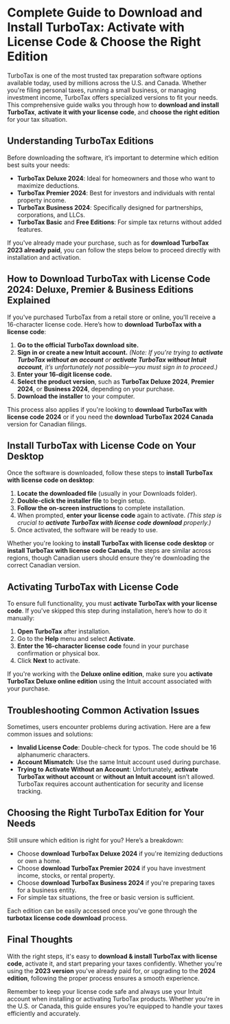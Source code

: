 # Complete Guide to Download and Install TurboTax: Activate with License Code & Choose the Right Edition

TurboTax is one of the most trusted tax preparation software options available today, used by millions across the U.S. and Canada. Whether you're filing personal taxes, running a small business, or managing investment income, TurboTax offers specialized versions to fit your needs. This comprehensive guide walks you through how to **download and install TurboTax**, **activate it with your license code**, and **choose the right edition** for your tax situation.


## Understanding TurboTax Editions

Before downloading the software, it’s important to determine which edition best suits your needs:

* **TurboTax Deluxe 2024**: Ideal for homeowners and those who want to maximize deductions.
* **TurboTax Premier 2024**: Best for investors and individuals with rental property income.
* **TurboTax Business 2024**: Specifically designed for partnerships, corporations, and LLCs.
* **TurboTax Basic** and **Free Editions**: For simple tax returns without added features.

If you've already made your purchase, such as for **download TurboTax 2023 already paid**, you can follow the steps below to proceed directly with installation and activation.


## How to Download TurboTax with License Code 2024: Deluxe, Premier & Business Editions Explained

If you've purchased TurboTax from a retail store or online, you'll receive a 16-character license code. Here’s how to **download TurboTax with a license code**:

1. **Go to the official TurboTax download site.**
2. **Sign in or create a new Intuit account.**
   *(Note: If you're trying to **activate TurboTax without an account** or **activate TurboTax without Intuit account**, it’s unfortunately not possible—you must sign in to proceed.)*
3. **Enter your 16-digit license code.**
4. **Select the product version**, such as **TurboTax Deluxe 2024**, **Premier 2024**, or **Business 2024**, depending on your purchase.
5. **Download the installer** to your computer.

This process also applies if you're looking to **download TurboTax with license code 2024** or if you need the **download TurboTax 2024 Canada** version for Canadian filings.


## Install TurboTax with License Code on Your Desktop

Once the software is downloaded, follow these steps to **install TurboTax with license code on desktop**:

1. **Locate the downloaded file** (usually in your Downloads folder).
2. **Double-click the installer file** to begin setup.
3. **Follow the on-screen instructions** to complete installation.
4. When prompted, **enter your license code** again to activate.
   *(This step is crucial to **activate TurboTax with license code download** properly.)*
5. Once activated, the software will be ready to use.

Whether you're looking to **install TurboTax with license code desktop** or **install TurboTax with license code Canada**, the steps are similar across regions, though Canadian users should ensure they're downloading the correct Canadian version.


## Activating TurboTax with License Code

To ensure full functionality, you must **activate TurboTax with your license code**. If you've skipped this step during installation, here’s how to do it manually:

1. **Open TurboTax** after installation.
2. Go to the **Help** menu and select **Activate**.
3. **Enter the 16-character license code** found in your purchase confirmation or physical box.
4. Click **Next** to activate.

If you're working with the **Deluxe online edition**, make sure you **activate TurboTax Deluxe online edition** using the Intuit account associated with your purchase.


## Troubleshooting Common Activation Issues

Sometimes, users encounter problems during activation. Here are a few common issues and solutions:

* **Invalid License Code**: Double-check for typos. The code should be 16 alphanumeric characters.
* **Account Mismatch**: Use the same Intuit account used during purchase.
* **Trying to Activate Without an Account**: Unfortunately, **activate TurboTax without account** or **without an Intuit account** isn’t allowed. TurboTax requires account authentication for security and license tracking.


## Choosing the Right TurboTax Edition for Your Needs

Still unsure which edition is right for you? Here’s a breakdown:

* Choose **download TurboTax Deluxe 2024** if you're itemizing deductions or own a home.
* Choose **download TurboTax Premier 2024** if you have investment income, stocks, or rental property.
* Choose **download TurboTax Business 2024** if you're preparing taxes for a business entity.
* For simple tax situations, the free or basic version is sufficient.

Each edition can be easily accessed once you've gone through the **turbotax license code download** process.


## Final Thoughts

With the right steps, it's easy to **download & install TurboTax with license code**, activate it, and start preparing your taxes confidently. Whether you're using the **2023 version** you've already paid for, or upgrading to the **2024 edition**, following the proper process ensures a smooth experience.

Remember to keep your license code safe and always use your Intuit account when installing or activating TurboTax products. Whether you're in the U.S. or Canada, this guide ensures you’re equipped to handle your taxes efficiently and accurately.
